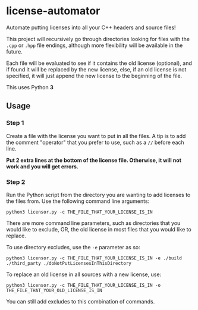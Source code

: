 # license-automator
Automate putting licenses into all your C++ headers and source files! 

This project will recursively go through directories looking for files with the ``.cpp`` or ``.hpp`` file endings, although more flexibility will be available in the future. 

Each file will be evaluated to see if it contains the old license (optional), and if found it will be replaced by the new license, else, if an old license is not specified, it will just append the new license to the beginning of the file.

This uses Python **3**

## Usage

### Step 1
Create a file with the license you want to put in all the files. A tip is to add the comment "operator" that you prefer to use, such as a ``//`` before each line.

**Put 2 extra lines at the bottom of the license file. Otherwise, it will not work and you will get errors.**

### Step 2
Run the Python script from the directory you are wanting to add licenses to the files from. Use the following command line arguments:

```
python3 licensor.py -c THE_FILE_THAT_YOUR_LICENSE_IS_IN
```

There are more command line parameters, such as directories that you would like to exclude, OR, the old license in most files that you would like to replace.

To use directory excludes, use the ``-e`` parameter as so:
```
python3 licensor.py -c THE_FILE_THAT_YOUR_LICENSE_IS_IN -e ./build ./third_party ./doNotPutLicensesInThisDirectory
```

To replace an old license in all sources with a new license, use:
```
python3 licensor.py -c THE_FILE_THAT_YOUR_LICENSE_IS_IN -o THE_FILE_THAT_YOUR_OLD_LICENSE_IS_IN
```
You can still add excludes to this combination of commands.
